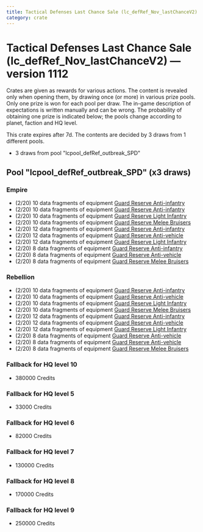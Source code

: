 ```yaml
---
title: Tactical Defenses Last Chance Sale (lc_defRef_Nov_lastChanceV2)
category: crate
---
```


# Tactical Defenses Last Chance Sale (lc_defRef_Nov_lastChanceV2) — version 1112

Crates are given as rewards for various actions. The content is revealed only when opening them, by drawing once (or more) in various prize pools. Only one prize is won for each pool per draw. The in-game description of expectations is written manually and can be wrong. The probability of obtaining one prize is indicated below; the pools change according to planet, faction and HQ level.

This crate expires after 7d. The contents are decided by 3 draws from 1 different pools.
  * 3 draws from pool "lcpool_defRef_outbreak_SPD"

## Pool "lcpool_defRef_outbreak_SPD" (x3 draws)

### Empire

  * (2/20) 10 data fragments of equipment [Guard Reserve Anti-infantry](eqpEmpireBarracksSummonHeavy)
  * (2/20) 10 data fragments of equipment [Guard Reserve Anti-infantry](eqpEmpireFactorySummonLight)
  * (2/20) 10 data fragments of equipment [Guard Reserve Light Infantry](eqpEmpireBarracksSummonLight)
  * (2/20) 10 data fragments of equipment [Guard Reserve Melee Bruisers](eqpEmpireBarracksSummonMedium)
  * (2/20) 12 data fragments of equipment [Guard Reserve Anti-infantry](eqpEmpireFactorySummonLight)
  * (2/20) 12 data fragments of equipment [Guard Reserve Anti-vehicle](eqpEmpireFactorySummonHeavy)
  * (2/20) 12 data fragments of equipment [Guard Reserve Light Infantry](eqpEmpireBarracksSummonLight)
  * (2/20) 8 data fragments of equipment [Guard Reserve Anti-infantry](eqpEmpireBarracksSummonHeavy)
  * (2/20) 8 data fragments of equipment [Guard Reserve Anti-vehicle](eqpEmpireFactorySummonHeavy)
  * (2/20) 8 data fragments of equipment [Guard Reserve Melee Bruisers](eqpEmpireBarracksSummonMedium)

### Rebellion

  * (2/20) 10 data fragments of equipment [Guard Reserve Anti-infantry](eqpRebelFactorySummonLight)
  * (2/20) 10 data fragments of equipment [Guard Reserve Anti-vehicle](eqpRebelBarracksSummonHeavy)
  * (2/20) 10 data fragments of equipment [Guard Reserve Light Infantry](eqpRebelBarracksSummonLight)
  * (2/20) 10 data fragments of equipment [Guard Reserve Melee Bruisers](eqpRebelBarracksSummonMedium)
  * (2/20) 12 data fragments of equipment [Guard Reserve Anti-infantry](eqpRebelFactorySummonLight)
  * (2/20) 12 data fragments of equipment [Guard Reserve Anti-vehicle](eqpRebelFactorySummonHeavy)
  * (2/20) 12 data fragments of equipment [Guard Reserve Light Infantry](eqpRebelBarracksSummonLight)
  * (2/20) 8 data fragments of equipment [Guard Reserve Anti-vehicle](eqpRebelBarracksSummonHeavy)
  * (2/20) 8 data fragments of equipment [Guard Reserve Anti-vehicle](eqpRebelFactorySummonHeavy)
  * (2/20) 8 data fragments of equipment [Guard Reserve Melee Bruisers](eqpRebelBarracksSummonMedium)

### Fallback for HQ level 10

  * 380000 Credits

### Fallback for HQ level 5

  * 33000 Credits

### Fallback for HQ level 6

  * 82000 Credits

### Fallback for HQ level 7

  * 130000 Credits

### Fallback for HQ level 8

  * 170000 Credits

### Fallback for HQ level 9

  * 250000 Credits